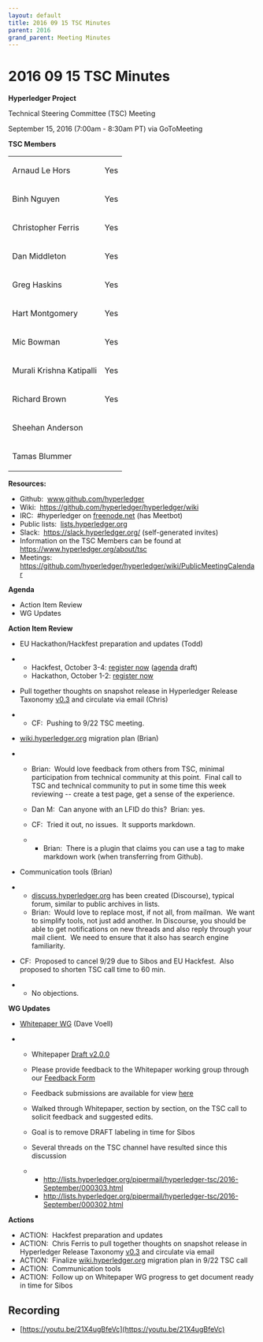 ```yaml
---
layout: default
title: 2016 09 15 TSC Minutes
parent: 2016
grand_parent: Meeting Minutes
---
```

# 2016 09 15 TSC Minutes
  
**Hyperledger Project**

Technical Steering Committee (TSC) Meeting

September 15, 2016 (7:00am - 8:30am PT) via GoToMeeting

**TSC Members**

<div class="table-wrap">

<table class="wrapped confluenceTable">
<tbody>
<tr class="odd">
<td class="confluenceTd"><p><span>Arnaud Le Hors</span></p></td>
<td class="confluenceTd"><p><span>Yes</span></p></td>
</tr>
<tr class="even">
<td class="confluenceTd"><p><span>Binh Nguyen</span></p></td>
<td class="confluenceTd"><p><span>Yes</span></p></td>
</tr>
<tr class="odd">
<td class="confluenceTd"><p><span>Christopher Ferris</span></p></td>
<td class="confluenceTd"><p><span>Yes</span></p></td>
</tr>
<tr class="even">
<td class="confluenceTd"><p><span>Dan Middleton</span></p></td>
<td class="confluenceTd"><p><span>Yes</span></p></td>
</tr>
<tr class="odd">
<td class="confluenceTd"><p><span>Greg Haskins</span></p></td>
<td class="confluenceTd"><p><span>Yes</span></p></td>
</tr>
<tr class="even">
<td class="confluenceTd"><p><span>Hart Montgomery</span></p></td>
<td class="confluenceTd"><p><span>Yes</span></p></td>
</tr>
<tr class="odd">
<td class="confluenceTd"><p><span>Mic Bowman</span></p></td>
<td class="confluenceTd"><p><span>Yes</span></p></td>
</tr>
<tr class="even">
<td class="confluenceTd"><p><span>Murali Krishna
Katipalli</span></p></td>
<td class="confluenceTd"><p><span>Yes</span></p></td>
</tr>
<tr class="odd">
<td class="confluenceTd"><p><span>Richard Brown</span></p></td>
<td class="confluenceTd"><p><span>Yes</span></p></td>
</tr>
<tr class="even">
<td class="confluenceTd"><p><span>Sheehan Anderson</span></p></td>
<td class="confluenceTd"><br />
</td>
</tr>
<tr class="odd">
<td class="confluenceTd"><p><span>Tamas Blummer</span></p></td>
<td class="confluenceTd"><br />
</td>
</tr>
</tbody>
</table>

</div>

  

**Resources:**

- Github: 
  <a href="http://www.github.com/hyperledger" class="external-link"
  rel="nofollow"><span>www.github.com/hyperledger</span></a>
- Wiki:  <a href="https://github.com/hyperledger/hyperledger/wiki"
  class="external-link"
  rel="nofollow">https://github.com/hyperledger/hyperledger/wiki</a>
- IRC:  \#hyperledger on
  <a href="http://freenode.net" class="external-link"
  rel="nofollow">freenode.net</a> (has Meetbot)
- Public lists: 
  <a href="http://lists.hyperledger.org" class="external-link"
  rel="nofollow">lists.hyperledger.org</a>
- Slack:  <a href="https://slack.hyperledger.org/" class="external-link"
  rel="nofollow"><span>https://slack.hyperledger.org/</span></a>
  (self-generated invites)
- Information on the TSC Members can be found at
  <a href="https://www.hyperledger.org/about/tsc" class="external-link"
  rel="nofollow"><span>https://www.hyperledger.org/about/tsc</span></a>
- Meetings:  <a
  href="https://github.com/hyperledger/hyperledger/wiki/PublicMeetingCalendar"
  class="external-link"
  rel="nofollow">https://github.com/hyperledger/hyperledger/wiki/PublicMeetingCalendar</a>

  

**Agenda**

- Action Item Review
- WG Updates

  

**Action Item Review**

- EU Hackathon/Hackfest preparation and updates (Todd)

- - Hackfest, October 3-4:
    <a href="https://www.regonline.com/hyperledgerhackfestoctober2016"
    class="external-link" rel="nofollow"><span>register now</span></a>
    (<a
    href="https://docs.google.com/document/d/1zOkbVMbC3cdnStan4BAvufA9zpFyua_vJN6z8XxGq-Y/edit"
    class="external-link" rel="nofollow"><span>agenda</span></a> draft)
  - Hackathon, October 1-2: <a
    href="https://www.eventbrite.com/e/hyperledger-hackathon-tickets-26798489002"
    class="external-link" rel="nofollow"><span>register now</span></a>

- Pull together thoughts on snapshot release in Hyperledger Release
  Taxonomy <a
  href="https://docs.google.com/document/d/19hZBOj4QklSJa2Fj3kHEwx1_R1T1rdRTXBseF6mzCN0/edit"
  class="external-link" rel="nofollow"><span>v0.3</span></a> and
  circulate via email (Chris)

- - CF:  Pushing to 9/22 TSC meeting.

- <a href="http://wiki.hyperledger.org/" class="external-link"
  rel="nofollow"><span>wiki.hyperledger.org</span></a> migration plan
  (Brian)

- - Brian:  Would love feedback from others from TSC, minimal
    participation from technical community at this point.  Final call to
    TSC and technical community to put in some time this week reviewing
    -- create a test page, get a sense of the experience.

  - Dan M:  Can anyone with an LFID do this?  Brian: yes.

  - CF:  Tried it out, no issues.  It supports markdown.

  - - Brian:  There is a plugin that claims you can use a tag to make
      markdown work (when transferring from Github).

- Communication tools (Brian)

- - <a href="http://discuss.hyperledger.org" class="external-link"
    rel="nofollow">discuss.hyperledger.org</a> has been created
    (Discourse), typical forum, similar to public archives in lists.
  - Brian:  Would love to replace most, if not all, from mailman.  We
    want to simplify tools, not just add another. In Discourse, you
    should be able to get notifications on new threads and also reply
    through your mail client.  We need to ensure that it also has search
    engine familiarity.

- CF:  Proposed to cancel 9/29 due to Sibos and EU Hackfest.  Also
  proposed to shorten TSC call time to 60 min.

- - No objections.

  

**WG Updates**

- <a href="https://github.com/hyperledger/hyperledger/wiki/Whitepaper-WG"
  class="external-link" rel="nofollow"><span>Whitepaper WG</span></a>
  (Dave Voell)

- - Whitepaper <a
    href="https://docs.google.com/document/d/1Z4M_qwILLRehPbVRUsJ3OF8Iir-gqS-ZYe7W-LE9gnE/pub"
    class="external-link" rel="nofollow"><span>Draft v2.0.0</span></a>

  - Please provide feedback to the Whitepaper working group through our
    <a
    href="https://docs.google.com/forms/d/1giX0cCgW8xQxOHDNoDsCt4-2cI_rjJL00QQ2dJOvEYg/viewform"
    class="external-link" rel="nofollow"><span>Feedback Form</span></a>

  - Feedback submissions are available for view <a
    href="https://docs.google.com/spreadsheets/d/1xPGX2iH7AZ8RWasrBAGUMdSe6Bs8iNq2QirpPqkW1tg/edit#gid=802998142"
    class="external-link" rel="nofollow"><span>here</span></a>

  - Walked through Whitepaper, section by section, on the TSC call to
    solicit feedback and suggested edits.

  - Goal is to remove DRAFT labeling in time for Sibos

  - Several threads on the TSC channel have resulted since this
    discussion

  - - <a
      href="http://lists.hyperledger.org/pipermail/hyperledger-tsc/2016-September/000303.html"
      class="external-link"
      rel="nofollow">http://lists.hyperledger.org/pipermail/hyperledger-tsc/2016-September/000303.html</a>
    - <a
      href="http://lists.hyperledger.org/pipermail/hyperledger-tsc/2016-September/000302.html"
      class="external-link"
      rel="nofollow">http://lists.hyperledger.org/pipermail/hyperledger-tsc/2016-September/000302.html</a>

  

**Actions**

- ACTION:  Hackfest preparation and updates
- ACTION:  Chris Ferris to pull together thoughts on snapshot release in
  Hyperledger Release Taxonomy <a
  href="https://docs.google.com/document/d/19hZBOj4QklSJa2Fj3kHEwx1_R1T1rdRTXBseF6mzCN0/edit"
  class="external-link" rel="nofollow"><span>v0.</span><span>3</span></a>
  and circulate via email
- ACTION:  Finalize
  <a href="http://wiki.hyperledger.org/" class="external-link"
  rel="nofollow"><span>wiki.hyperledger.org</span></a> migration plan in
  9/22 TSC call
- ACTION:  Communication tools
- ACTION:  Follow up on Whitepaper WG progress to get document ready in
  time for Sibos

## Recording

* [https://youtu.be/21X4ugBfeVc](https://youtu.be/21X4ugBfeVc)
